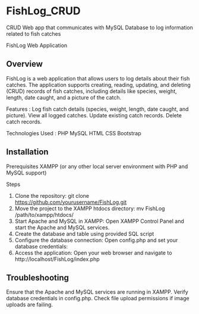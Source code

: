 # FishLog_CRUD
CRUD Web app that communicates with MySQL Database to log information related to fish catches

FishLog Web Application

Overview
-------------

FishLog is a web application that allows users to log details about their fish catches. The application supports creating, reading, updating, and deleting (CRUD) records of fish catches, including details like species, weight, length, date caught, and a picture of the catch.

Features :
Log fish catch details (species, weight, length, date caught, and picture).
View all logged catches.
Update existing catch records.
Delete catch records.

Technologies Used : 
PHP
MySQL
HTML
CSS
Bootstrap

Installation
------------

Prerequisites
XAMPP (or any other local server environment with PHP and MySQL support)

Steps
1. Clone the repository: git clone https://github.com/yourusername/FishLog.git
2. Move the project to the XAMPP htdocs directory: mv FishLog /path/to/xampp/htdocs/
3. Start Apache and MySQL in XAMPP:
Open XAMPP Control Panel and start the Apache and MySQL services.
4. Create the database and table using provided SQL script
5. Configure the database connection:
Open config.php and set your database credentials:
6. Access the application:
Open your web browser and navigate to http://localhost/FishLog/index.php


Troubleshooting
--------------
Ensure that the Apache and MySQL services are running in XAMPP.
Verify database credentials in config.php.
Check file upload permissions if image uploads are failing.

